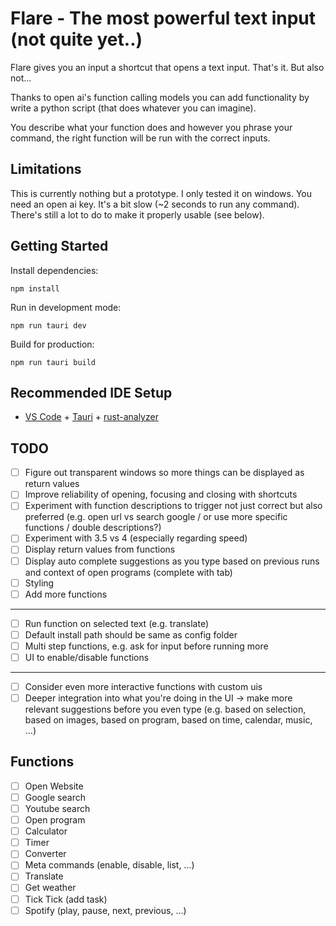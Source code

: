 # Flare - The most powerful text input (not quite yet..)

Flare gives you an input a shortcut that opens a text input. That's it. But also not...

Thanks to open ai's function calling models you can add functionality by write a python script (that does whatever you can imagine).

You describe what your function does and however you phrase your command, the right function will be run with the correct inputs.

## Limitations

This is currently nothing but a prototype. I only tested it on windows. You need an open ai key. It's a bit slow (~2 seconds to run any command). There's still a lot to do to make it properly usable (see below).

## Getting Started

Install dependencies:

```
npm install
```

Run in development mode:

```
npm run tauri dev
```

Build for production:

```
npm run tauri build
```

## Recommended IDE Setup

- [VS Code](https://code.visualstudio.com/) + [Tauri](https://marketplace.visualstudio.com/items?itemName=tauri-apps.tauri-vscode) + [rust-analyzer](https://marketplace.visualstudio.com/items?itemName=rust-lang.rust-analyzer)

## TODO

- [ ] Figure out transparent windows so more things can be displayed as return values
- [ ] Improve reliability of opening, focusing and closing with shortcuts
- [ ] Experiment with function descriptions to trigger not just correct but also preferred (e.g. open url vs search google / or use more specific functions / double descriptions?)
- [ ] Experiment with 3.5 vs 4 (especially regarding speed)
- [ ] Display return values from functions
- [ ] Display auto complete suggestions as you type based on previous runs and context of open programs (complete with tab)
- [ ] Styling
- [ ] Add more functions

---

- [ ] Run function on selected text (e.g. translate)
- [ ] Default install path should be same as config folder
- [ ] Multi step functions, e.g. ask for input before running more
- [ ] UI to enable/disable functions

---

- [ ] Consider even more interactive functions with custom uis
- [ ] Deeper integration into what you're doing in the UI -> make more relevant suggestions before you even type (e.g. based on selection, based on images, based on program, based on time, calendar, music, ...)

## Functions

- [ ] Open Website
- [ ] Google search
- [ ] Youtube search
- [ ] Open program
- [ ] Calculator
- [ ] Timer
- [ ] Converter
- [ ] Meta commands (enable, disable, list, ...)
- [ ] Translate
- [ ] Get weather
- [ ] Tick Tick (add task)
- [ ] Spotify (play, pause, next, previous, ...)
